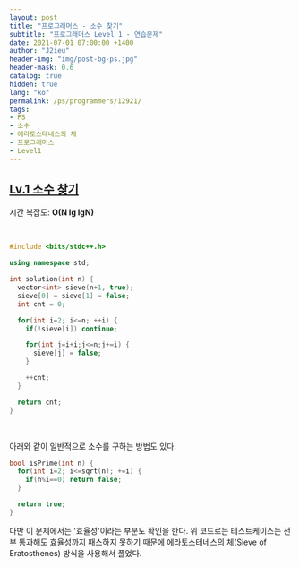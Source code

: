 ```yaml
---
layout: post
title: "프로그래머스 - 소수 찾기"
subtitle: "프로그래머스 Level 1 - 연습문제"
date: 2021-07-01 07:00:00 +1400
author: "J2ieu"
header-img: "img/post-bg-ps.jpg"
header-mask: 0.6
catalog: true
hidden: true
lang: "ko"
permalink: /ps/programmers/12921/
tags:
- PS
- 소수
- 에라토스테네스의 체
- 프로그래머스
- Level1
---
```


## [Lv.1 소수 찾기](https://programmers.co.kr/learn/courses/30/lessons/12921)

시간 복잡도: **O(N lg lgN)**

<br> 

```cpp
#include <bits/stdc++.h>

using namespace std;

int solution(int n) {
  vector<int> sieve(n+1, true);
  sieve[0] = sieve[1] = false;
  int cnt = 0;

  for(int i=2; i<=n; ++i) {
    if(!sieve[i]) continue;

    for(int j=i+i;j<=n;j+=i) {
      sieve[j] = false;
    }

    ++cnt;
  }

  return cnt;
}
```

<br>

아래와 같이 일반적으로 소수를 구하는 방법도 있다.
```cpp
bool isPrime(int n) {
  for(int i=2; i<=sqrt(n); +=i) {
    if(n%i==0) return false;
  }

  return true;
}
```

다만 이 문제에서는 '효율성'이라는 부분도 확인을 한다. 위 코드로는 테스트케이스는 전부 
통과해도 효율성까지 패스하지 못하기 때문에 에라토스테네스의 체(Sieve of Eratosthenes) 방식을 사용해서 풀었다.